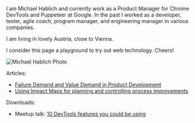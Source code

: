 I am Michael Hablich and currently work as a Product Manager for Chrome DevTools and Puppeteer at Google.  In the past I worked as a developer, tester, agile coach, program manager, and engineering manager in various companies.

I am living in lovely Austria, close to Vienna.

I consider this page a playground to try out web technology. Cheers!

![Michael Hablich Photo](/img/me.jfif)

Articles:
* [Failure Demand and Value Demand in Product Development](/articles/failuredemand)
* [Using Impact Maps for planning and controlling process improvements](/articles/impactmapforprocess)

Downloads:
*  Meetup talk: [10 DevTools features you could be using](/downloads/10_DevTools_features_you_could_be_using.pdf)